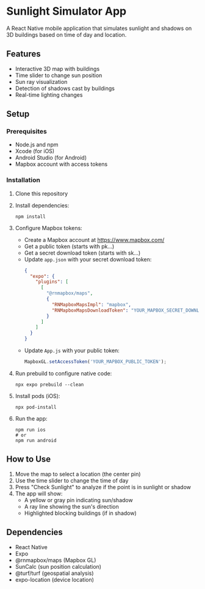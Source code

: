 # Sunlight Simulator App

A React Native mobile application that simulates sunlight and shadows on 3D buildings based on time of day and location.

## Features

- Interactive 3D map with buildings
- Time slider to change sun position
- Sun ray visualization
- Detection of shadows cast by buildings
- Real-time lighting changes

## Setup

### Prerequisites

- Node.js and npm
- Xcode (for iOS)
- Android Studio (for Android)
- Mapbox account with access tokens

### Installation

1. Clone this repository
2. Install dependencies:
   ```
   npm install
   ```

3. Configure Mapbox tokens:
   - Create a Mapbox account at https://www.mapbox.com/
   - Get a public token (starts with pk...)
   - Get a secret download token (starts with sk...)
   - Update `app.json` with your secret download token:
     ```json
     {
       "expo": {
         "plugins": [
           [
             "@rnmapbox/maps",
             {
               "RNMapboxMapsImpl": "mapbox",
               "RNMapboxMapsDownloadToken": "YOUR_MAPBOX_SECRET_DOWNLOAD_TOKEN"
             }
           ]
         ]
       }
     }
     ```
   - Update `App.js` with your public token:
     ```js
     MapboxGL.setAccessToken('YOUR_MAPBOX_PUBLIC_TOKEN');
     ```

4. Run prebuild to configure native code:
   ```
   npx expo prebuild --clean
   ```

5. Install pods (iOS):
   ```
   npx pod-install
   ```

6. Run the app:
   ```
   npm run ios
   # or
   npm run android
   ```

## How to Use

1. Move the map to select a location (the center pin)
2. Use the time slider to change the time of day
3. Press "Check Sunlight" to analyze if the point is in sunlight or shadow
4. The app will show:
   - A yellow or gray pin indicating sun/shadow
   - A ray line showing the sun's direction
   - Highlighted blocking buildings (if in shadow)

## Dependencies

- React Native
- Expo
- @rnmapbox/maps (Mapbox GL)
- SunCalc (sun position calculation)
- @turf/turf (geospatial analysis)
- expo-location (device location) 